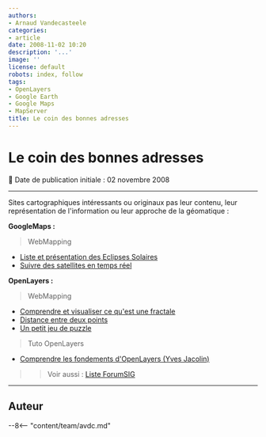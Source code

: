 ```yaml
---
authors:
- Arnaud Vandecasteele
categories:
- article
date: 2008-11-02 10:20
description: '...'
image: ''
license: default
robots: index, follow
tags:
- OpenLayers
- Google Earth
- Google Maps
- MapServer
title: Le coin des bonnes adresses
---
```


# Le coin des bonnes adresses


:calendar: Date de publication initiale : 02 novembre 2008


----

Sites cartographiques intéressants ou originaux pas leur contenu, leur représentation de l'information ou leur approche de la géomatique :


**GoogleMaps :**


> WebMapping


* [Liste et présentation des Eclipses Solaires](http://xjubier.free.fr/en/site_pages/SolarEclipsesGoogleMaps.html)
* [Suivre des satellites en temps réel](http://www.n2yo.com/)


**OpenLayers :**


> WebMapping


* [Comprendre et visualiser ce qu'est une fractale](http://gis.ibbeck.de/apps/Mandelbrot/htdocs/wms_mandelbrot_frames.html)
* [Distance entre deux points](http://gis.ibbeck.de/ginfo/apps/OLExamples/OL26/examples/gc_example.html)
* [Un petit jeu de puzzle](http://gis.ibbeck.de/ginfo/apps/pentominoes/pentominoes.html)


> Tuto OpenLayers


* [Comprendre les fondements d'OpenLayers (Yves Jacolin)](http://georezo.net/blog/geolibre/2008/11/02/introduction-a-openlayers-workshop-en-francais/#more-66)


>> Voir aussi : [Liste ForumSIG](http://www.forumsig.org/showthread.php?t=2442)




----

## Auteur

--8<-- "content/team/avdc.md"

